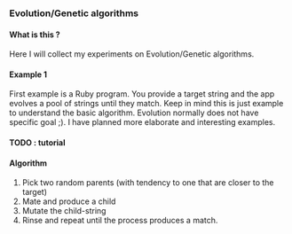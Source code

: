 ### Evolution/Genetic algorithms

#### What is this ?

Here I will collect my experiments on Evolution/Genetic algorithms.

#### Example 1

First example is a Ruby program. You provide a target string and the app evolves a pool of strings until they match.
Keep in mind this is just example to understand the basic algorithm. Evolution normally does not have specific goal ;).
I have planned more elaborate and interesting examples.

#### TODO : tutorial

#### Algorithm

1. Pick two random parents (with tendency to one that are closer to the target)
2. Mate and produce a child
3. Mutate the child-string
4. Rinse and repeat until the process produces a match.


